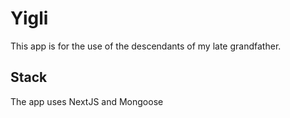 # Yigli

This app is for the use of the descendants of my late grandfather.

## Stack

The app uses NextJS and Mongoose
